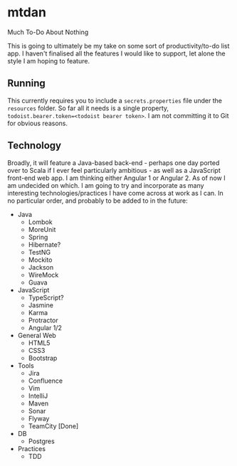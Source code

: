 # mtdan
Much To-Do About Nothing

This is going to ultimately be my take on some sort of productivity/to-do list app.  I haven't finalised all the features I would like to support, let alone the style I am hoping to feature.

## Running
This currently requires you to include a `secrets.properties` file under the `resources` folder.  So far all it needs is a single property, `todoist.bearer.token=<todoist bearer token>`.  I am not committing it to Git for obvious reasons.

## Technology
Broadly, it will feature a Java-based back-end - perhaps one day ported over to Scala if I ever feel particularly ambitious - as well as a JavaScript front-end web app.  I am thinking either Angular 1 or Angular 2.  As of now I am undecided on which.
I am going to try and incorporate as many interesting technologies/practices I have come across at work as I can.  In no particular order, and probably to be added to in the future:

* Java
  * Lombok
  * MoreUnit
  * Spring
  * Hibernate?
  * TestNG
  * Mockito
  * Jackson
  * WireMock
  * Guava
* JavaScript
  * TypeScript?
  * Jasmine
  * Karma
  * Protractor
  * Angular 1/2
* General Web
  * HTML5
  * CSS3
  * Bootstrap
* Tools
  * Jira
  * Confluence
  * Vim
  * IntelliJ
  * Maven
  * Sonar
  * Flyway
  * TeamCity [Done]
* DB
  * Postgres
* Practices
  * TDD
